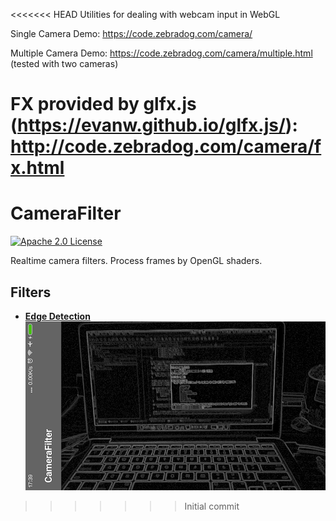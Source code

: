 <<<<<<< HEAD
Utilities for dealing with webcam input in WebGL

Single Camera Demo: https://code.zebradog.com/camera/

Multiple Camera Demo: https://code.zebradog.com/camera/multiple.html
(tested with two cameras)

FX provided by glfx.js (https://evanw.github.io/glfx.js/): http://code.zebradog.com/camera/fx.html
=======
# CameraFilter
[![Apache 2.0 License](https://img.shields.io/badge/license-Apache%202.0-blue.svg?style=flat)](http://www.apache.org/licenses/LICENSE-2.0.html)

Realtime camera filters. Process frames by OpenGL shaders.

## Filters

- **[Edge Detection](https://www.shadertoy.com/view/Xtd3W7#)**
![](art/1.png)
>>>>>>> Initial commit
